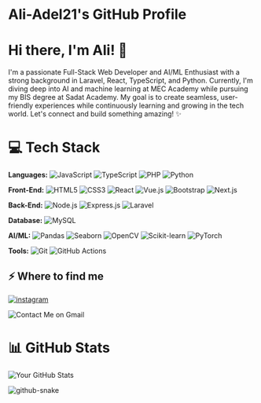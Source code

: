 # Ali-Adel21's GitHub Profile
# Hi there, I'm Ali! 👋
I'm a passionate Full-Stack Web Developer and AI/ML Enthusiast with a strong background in Laravel, React, TypeScript, and Python. Currently, I'm diving deep into AI and machine learning at MEC Academy while pursuing my BIS degree at Sadat Academy. My goal is to create seamless, user-friendly experiences while continuously learning and growing in the tech world. Let's connect and build something amazing! ✨


# 💻 Tech Stack
 **Languages:**
![JavaScript](https://img.shields.io/badge/-JavaScript-F7DF1E?logo=javascript&logoColor=black)
![TypeScript](https://img.shields.io/badge/-TypeScript-3178C6?logo=typescript&logoColor=white)
![PHP](https://img.shields.io/badge/-PHP-777BB4?logo=php&logoColor=white)
![Python](https://img.shields.io/badge/-Python-3776AB?logo=python&logoColor=white)

**Front-End:**
![HTML5](https://img.shields.io/badge/-HTML5-E34F26?logo=html5&logoColor=white)
![CSS3](https://img.shields.io/badge/-CSS3-1572B6?logo=css3&logoColor=white)
![React](https://img.shields.io/badge/-React-61DAFB?logo=react&logoColor=black)
![Vue.js](https://img.shields.io/badge/-Vue.js-4FC08D?logo=vue.js&logoColor=white)
![Bootstrap](https://img.shields.io/badge/-Bootstrap-7952B3?logo=bootstrap&logoColor=white)
![Next.js](https://img.shields.io/badge/-Next.js-000000?logo=next.js&logoColor=white)

**Back-End:**
![Node.js](https://img.shields.io/badge/-Node.js-339933?logo=node.js&logoColor=white)
![Express.js](https://img.shields.io/badge/-Express.js-000000?logo=express&logoColor=white)
![Laravel](https://img.shields.io/badge/-Laravel-FF2D20?logo=laravel&logoColor=white)

**Database:**
![MySQL](https://img.shields.io/badge/-MySQL-4479A1?logo=mysql&logoColor=white)

**AI/ML:**
![Pandas](https://img.shields.io/badge/-Pandas-150458?logo=pandas&logoColor=white)
![Seaborn](https://img.shields.io/badge/-Seaborn-3776AB?logo=python&logoColor=white)
![OpenCV](https://img.shields.io/badge/-OpenCV-5C3EE8?logo=opencv&logoColor=white)
![Scikit-learn](https://img.shields.io/badge/-Scikit_learn-F7931E?logo=scikit-learn&logoColor=white)
![PyTorch](https://img.shields.io/badge/-PyTorch-EE4C2C?logo=pytorch&logoColor=white)

**Tools:**
![Git](https://img.shields.io/badge/-Git-F05032?logo=git&logoColor=white)
![GitHub Actions](https://img.shields.io/badge/-GitHub_Actions-2088FF?logo=github-actions&logoColor=white)

<h2>⚡️ Where to find me</h2>
<p><a target="_blank" href="https://www.instagram.com/aliadel19_" style="display: inline-block;"><img src="https://img.shields.io/badge/instagram-logo?style=for-the-badge&logo=instagram&logoColor=white&color=%23F35369" alt="instagram" /></a></p>
<p><a href="mailto:ah0594374@gmail.com?subject=Contact%20from%20GitHub&body=Hello%20[Your%20Name],%0A%0AI%20found%20your%20project%20on%20GitHub%20and%20would%20like%20to%20contact%20you." target="_blank" style="text-decoration: none;">
  <img src="https://img.shields.io/badge/Gmail-Contact%20Me-%23EA4335?logo=gmail&logoColor=white&style=for-the-badge" alt="Contact Me on Gmail">
</a></p>

# 📊 GitHub Stats
![Your GitHub Stats](https://github-readme-stats.vercel.app/api?username=Ali-Adel21&show_icons=true&theme=radical)

<picture>
  <source media="(prefers-color-scheme: dark)" srcset="https://raw.githubusercontent.com/tobiasmeyhoefer/tobiasmeyhoefer/output/github-snake-dark.svg" />
  <source media="(prefers-color-scheme: light)" srcset="https://raw.githubusercontent.com/tobiasmeyhoefer/tobiasmeyhoefer/output/github-snake.svg" />
  <img alt="github-snake" src="https://raw.githubusercontent.com/tobiasmeyhoefer/tobiasmeyhoefer/output/github-snake.svg" />
</picture>
